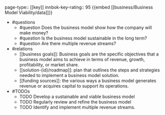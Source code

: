 page-type:: [[key]]
innbok-key-rating:: 95
{{embed [[business/Business Model Viability/data]]}}
- #questions
  - #question Does the business model show how the company will make money?
  - #question Is the business model sustainable in the long term?
  - #question Are there multiple revenue streams?
- #relations
  - [[business goals]]: Business goals are the specific objectives that a business model aims to achieve in terms of revenue, growth, profitability, or market share.
  - [[solution-(id)/roadmap]]: plan that outlines the steps and strategies needed to implement a business model solution.
  - [[funding sources]]: the various ways a business model generates revenue or acquires capital to support its operations.
- #TODOs
  - TODO Develop a sustainable and viable business model
  - TODO  Regularly review and refine the business model
  - TODO  Identify and implement multiple revenue streams.



